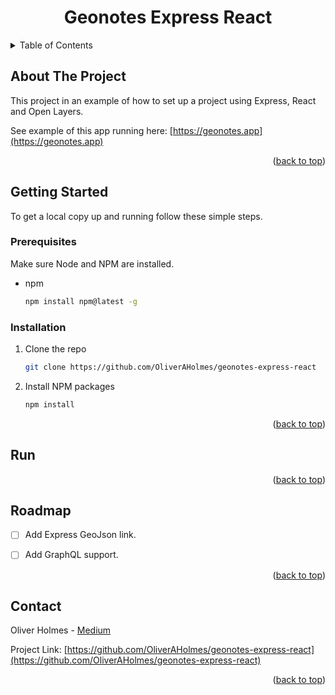 <!-- TITLE -->
<div align="center">
  <h1 align="center">Geonotes Express React</h1>
</div>

<!-- TABLE OF CONTENTS -->
<details>
  <summary>Table of Contents</summary>
  <ol>
    <li>
      <a href="#about-the-project">About The Project</a>
    </li>
    <li>
      <a href="#getting-started">Getting Started</a>
      <ul>
        <li><a href="#prerequisites">Prerequisites</a></li>
        <li><a href="#installation">Installation</a></li>
        <li><a href="#run">Run</a></li>
      </ul>
    </li>
    <li><a href="#roadmap">Roadmap</a></li>
    <li><a href="#contact">Contact</a></li>
  </ol>
</details>  



<!-- ABOUT THE PROJECT -->
## About The Project

This project in an example of how to set up a project using Express, React and Open Layers.

See example of this app running here: 
[https://geonotes.app](https://geonotes.app)


<p align="right">(<a href="#readme-top">back to top</a>)</p>


<!-- GETTING STARTED -->
## Getting Started

To get a local copy up and running follow these simple steps.

<!-- PREREQUISITES -->
### Prerequisites

Make sure Node and NPM are installed.
* npm
  ```sh
  npm install npm@latest -g
  ```
<!-- INSTALLATION -->
### Installation

1. Clone the repo
   ```sh
   git clone https://github.com/OliverAHolmes/geonotes-express-react
   ```
2. Install NPM packages
   ```sh
   npm install
   ```

<p align="right">(<a href="#readme-top">back to top</a>)</p>

<!-- RUN -->
## Run 



<p align="right">(<a href="#readme-top">back to top</a>)</p>



<!-- ROADMAP -->
## Roadmap

- [ ] Add Express GeoJson link.
- [ ] Add GraphQL support. 


<p align="right">(<a href="#readme-top">back to top</a>)</p>


<!-- CONTACT -->
## Contact

Oliver Holmes - [Medium](https://oliverholmes.com.au/)

Project Link: [https://github.com/OliverAHolmes/geonotes-express-react](https://github.com/OliverAHolmes/geonotes-express-react)

<p align="right">(<a href="#readme-top">back to top</a>)</p>
